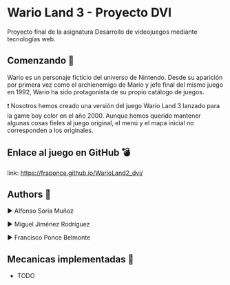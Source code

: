 # Wario Land 3 - Proyecto DVI
Proyecto final de la asignatura Desarrollo de videojuegos mediante tecnologías web.

## Comenzando :running:

Wario es un personaje ficticio del universo de Nintendo. Desde su aparición por primera vez como el archienemigo de Mario y jefe final del mismo juego en 1992, Wario ha sido protagonista de su propio catálogo de juegos. 

:heavy_exclamation_mark: Nosotros hemos creado una versión del juego Wario Land 3 lanzado para la game boy color en el año 2000. Aunque hemos querido mantener algunas cosas fieles al juego original, el menú y el mapa inicial no corresponden a los originales.

## Enlace al juego en GitHub :bomb:

link: https://fraponce.github.io/WarioLand2_dvi/


## Authors :sparkling_heart:

:arrow_forward: Alfonso Soria Muñoz

:arrow_forward: Miguel Jiménez Rodríguez

:arrow_forward: Francisco Ponce Belmonte


## Mecanicas implementadas :pencil:

- TODO
